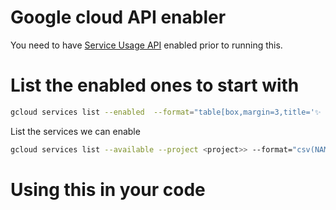 # Google cloud API enabler 

You need to have [Service Usage API](https://console.cloud.google.com/apis/library/serviceusage.googleapis.com) enabled prior to running this.

# List the enabled ones to start with

```bash
gcloud services list --enabled  --format="table[box,margin=3,title='✨ Enabled Services ✨'](config.title,state)" --project <project>
```

List the services we can enable

```bash
gcloud services list --available --project <project>> --format="csv(NAME,TITLE)" 
```

# Using this in your code

